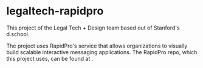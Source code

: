 # legaltech-rapidpro

This project of the Legal Tech + Design team based out of Stanford's d.school.

The project uses RapidPro's service that allows organizations to visually build scalable interactive messaging applications.
The RapidPro repo, which this project uses, can be found at <a href="https://github.com/rapidpro/rapidpro"></a>.